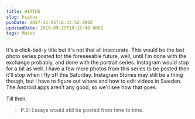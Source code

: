 ```yaml
---
title: HIATUS
slug: hiatus
pubDate: 2017-12-25T16:33:52.000Z
updatedDate: 2019-09-15T10:35:48.000Z
tags: Muses
---
```


It's a click-bait-y title but it's not that all inaccurate. This would be the last photo series posted for the foreseeable future, well, until I'm done with the exchange probably, and done with the portrait series. Instagram would stop for a bit as well. I have a few more photos from this series to be posted then it'll stop when I fly off this Saturday. Instagram Stories may still be a thing though, but I have to figure out where and how to edit videos in Sweden. The Android apps aren't any good, so we'll see how that goes.

Till then.

> P.S: Essays would still be posted from time to time.
